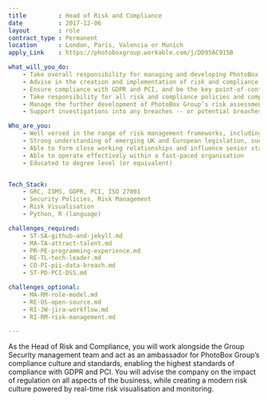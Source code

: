 ```yaml
---
title         : Head of Risk and Compliance
date          : 2017-12-06
layout        : role
contract_type : Permanent
location      : London, Paris, Valencia or Munich
apply_Link    : https://photoboxgroup.workable.com/j/DD95AC915B

what_will_you_do:
    - Take overall responsibility for managing and developing PhotoBox Group’s risk and compliance systems
    - Advise in the creation and implementation of risk and compliance policies, regularly presenting issues and recommendations
    - Ensure compliance with GDPR and PCI, and be the key point-of-contact for the four main EU Supervisory Authorities (UK, France, Spain and Germany)
    - Take responsibility for all risk and compliance policies and complete annual reviews, proposing improvements to better manage risk
    - Manage the further development of PhotoBox Group’s risk assessment system, ensuring that each matter is managed and monitored by the appropriate system and that the various risk controls are populated
    - Support investigations into any breaches -- or potential breaches -- and report on possible violations of, or legal jeopardy posed by, all regulations and statutes covering Photobox Group

Who_are_you:
    - Well versed in the range of risk management frameworks, including but not limited to operational, financial, data protection, and information security
    - Strong understanding of emerging UK and European legislation, such as IDD and GDPR, codes of practice and industry guidelines potentially affecting the Photobox Group
    - Able to form close working relationships and influence senior stakeholders
    - Able to operate effectively within a fast-paced organisation
    - Educated to degree level (or equivalent)


Tech_Stack:
    - GRC, ISMS, GDPR, PCI, ISO 27001
    - Security Policies, Risk Management
    - Risk Visualisation
    - Python, R (language)

challenges_required:
    - ST-SA-github-and-jekyll.md
    - MA-TA-attract-talent.md
    - PR-PE-programming-experience.md
    - RE-TL-tech-leader.md
    - CO-PI-pii-data-breach.md
    - ST-PD-PCI-DSS.md

challenges_optional:
    - MA-RM-role-model.md
    - RE-OS-open-source.md
    - RI-JW-jira-workflow.md
    - RI-RM-risk-management.md

---
```


As the Head of Risk and Compliance, you will work alongside the Group Security management team and act as an
ambassador for PhotoBox Group’s compliance culture and standards, enabling the highest standards of
compliance with GDPR and PCI. You will advise the company on the impact of regulation on all aspects of the
business, while creating a modern risk culture powered by real-time risk visualisation and monitoring.
